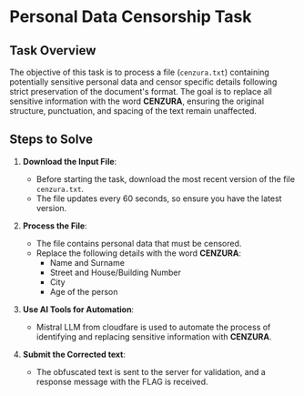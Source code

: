 # Personal Data Censorship Task

## Task Overview
The objective of this task is to process a file (`cenzura.txt`) containing potentially sensitive personal data and censor specific details following strict preservation of the document's format. The goal is to replace all sensitive information with the word **CENZURA**, ensuring the original structure, punctuation, and spacing of the text remain unaffected.

## Steps to Solve

1. **Download the Input File**:
    - Before starting the task, download the most recent version of the file `cenzura.txt`.
    - The file updates every 60 seconds, so ensure you have the latest version.

2. **Process the File**:
    - The file contains personal data that must be censored.
    - Replace the following details with the word **CENZURA**:
        - Name and Surname
        - Street and House/Building Number
        - City
        - Age of the person

3. **Use AI Tools for Automation**:
    - Mistral LLM from cloudfare is used to automate the process of identifying and replacing sensitive information with **CENZURA**.

4. **Submit the Corrected text**:
   - The obfuscated text is sent to the server for validation, and a response message with the FLAG is received.

